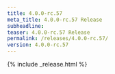 ```yaml
---
title: 4.0.0-rc.57
meta_title: 4.0.0-rc.57 Release
subheadline: 
teaser: 4.0.0-rc.57 Release
permalink: /releases/4.0.0-rc.57/
version: 4.0.0-rc.57
---
```


{% include _release.html %}
